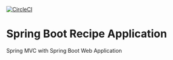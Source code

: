 [![CircleCI](https://circleci.com/gh/luv4code-lc/lfc-recipe/tree/master.svg?style=svg)](https://circleci.com/gh/luv4code-lc/lfc-recipe/tree/master)
# Spring Boot Recipe Application

Spring MVC with Spring Boot Web Application